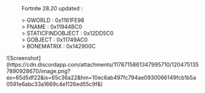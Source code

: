 <dl>
<dd> Fortnite 28.20 updated : </dd>
</dl>
<dl><dd> > GWORLD : 0x1161FE98 </dd>
<dd> > FNAME : 0x11944BC0 </dd>
<dd> > STATICFINDOBJECT : 0x12DD5C0 </dd>
<dd> > GOBJECT : 0x11749AC0 </dd>
<dd> > BONEMATRIX : 0x142900C </dd>
</dl>
![Screenshot](https://cdn.discordapp.com/attachments/1178715861347995710/1204751357890928670/image.png?ex=65d5df22&is=65c36a22&hm=10ec6ab497fc794ae0930066149fcb1b5a0591e6abc33a1669c4e1126ed55c9f&)
